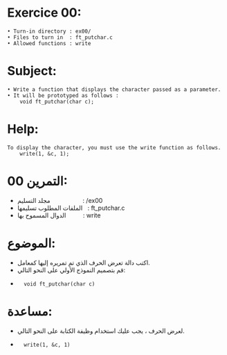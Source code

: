 # Exercice 00:
	• Turn-in directory : ex00/
	• Files to turn in  : ft_putchar.c
	• Allowed functions : write
# Subject:
	• Write a function that displays the character passed as a parameter.
	• It will be prototyped as follows :
		void ft_putchar(char c);
# Help:
	To display the character, you must use the write function as follows.
		write(1, &c, 1);

# التمرين 00:
*	 مجلد التسليم $~~~~~~~~~~~~~~~~~~$: /ex00
*	 الملفات المطلوب تسليمها $~$ : ft_putchar.c
*	 الدوال المسموح بها $~~~~~~~~$ : write
# الموضوع:
*	 اكتب دالة تعرض الحرف الذي تم تمريره إليها كمعامل.
*	 قم بتصميم النموذج الأولي على النحو التالي:
*
		void ft_putchar(char c)
# مساعدة:
*	لعرض الحرف ، يجب عليك استخدام وظيفة الكتابة على النحو التالي.
*
		write(1, &c, 1)
